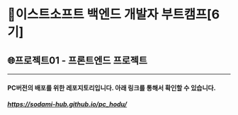 # 🤗이스트소프트 백엔드 개발자 부트캠프[6기]
## 🌐프로젝트01 - 프론트엔드 프로젝트

----------
#### PC버전의 배포를 위한 레포지토리입니다. 아래 링크를 통해서 확인할 수 있습니다.
##### <https://sodami-hub.github.io/pc_hodu/>
